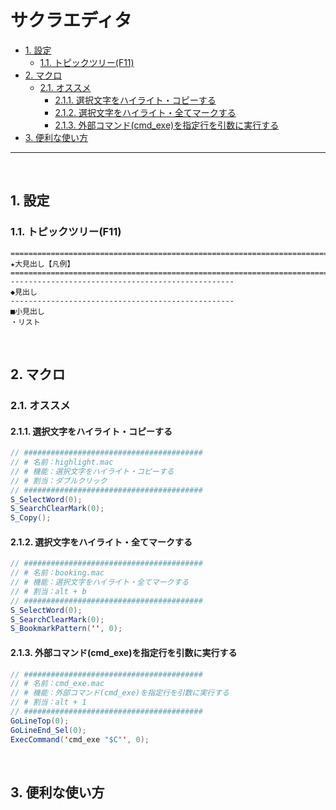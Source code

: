 # サクラエディタ

<!-- TOC -->

- [1. 設定](#1-設定)
  - [1.1. トピックツリー(F11)](#11-トピックツリーf11)
- [2. マクロ](#2-マクロ)
  - [2.1. オススメ](#21-オススメ)
    - [2.1.1. 選択文字をハイライト・コピーする](#211-選択文字をハイライトコピーする)
    - [2.1.2. 選択文字をハイライト・全てマークする](#212-選択文字をハイライト全てマークする)
    - [2.1.3. 外部コマンド(cmd\_exe)を指定行を引数に実行する](#213-外部コマンドcmd_exeを指定行を引数に実行する)
- [3. 便利な使い方](#3-便利な使い方)

<!-- /TOC -->
---
<br>

## 1. 設定

### 1.1. トピックツリー(F11)

```
====================================================================================================
★大見出し【凡例】
====================================================================================================
--------------------------------------------------
◆見出し
--------------------------------------------------
■小見出し
・リスト
```

<br>

## 2. マクロ

### 2.1. オススメ

#### 2.1.1. 選択文字をハイライト・コピーする
 
```java
// ########################################
// # 名前：highlight.mac
// # 機能：選択文字をハイライト・コピーする
// # 割当：ダブルクリック
// ########################################
S_SelectWord(0);
S_SearchClearMark(0);
S_Copy();
```

#### 2.1.2. 選択文字をハイライト・全てマークする

```java
// ########################################
// # 名前：booking.mac
// # 機能：選択文字をハイライト・全てマークする
// # 割当：alt + b
// ########################################
S_SelectWord(0);
S_SearchClearMark(0);
S_BookmarkPattern('', 0);
```

#### 2.1.3. 外部コマンド(cmd_exe)を指定行を引数に実行する

```java
// ########################################
// # 名前：cmd_exe.mac
// # 機能：外部コマンド(cmd_exe)を指定行を引数に実行する
// # 割当：alt + 1
// ########################################
GoLineTop(0);
GoLineEnd_Sel(0);
ExecCommand('cmd_exe "$C"', 0);
```

<br>

## 3. 便利な使い方

<br>
